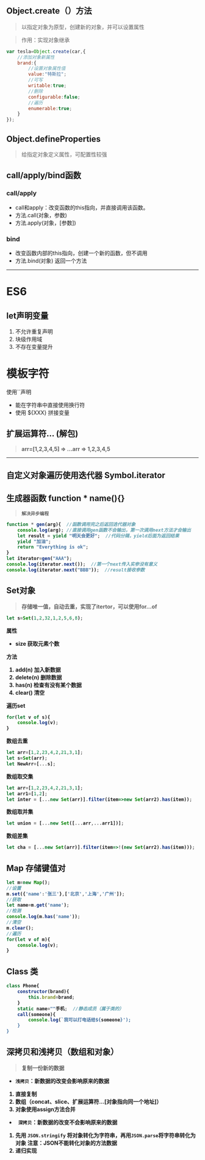 ## Object.create（）方法
>以指定对象为原型，创建新的对象，并可以设置属性

>作用：实现对象继承
```js
var tesla=Object.create(car,{
    //添加对象新属性
    brand:{
        //设置对象属性值
        value:"特斯拉";
        //可写
        writable:true;
        //删除
        configurable:false;
        //遍历
        enumerable:true;
    }
});
```

## Object.defineProperties
>给指定对象定义属性，可配置性较强

## call/apply/bind函数
### call/apply
* call和apply：改变函数的this指向，并直接调用该函数。  
* 方法.call(对象，参数)
* 方法.apply(对象，[参数])
### bind
* 改变函数内部的this指向，创建一个新的函数，但不调用
* 方法.bind(对象)   返回一个方法
---

# ES6
## let声明变量
1. 不允许重复声明
2. 块级作用域
3. 不存在变量提升

# 模板字符
使用``声明
* 能在字符串中直接使用换行符
* 使用 ${XXX} 拼接变量


## 扩展运算符... (解包)
> <b>arr=[1,2,3,4,5] => ...arr => 1,2,3,4,5

---
## 自定义对象遍历使用迭代器 Symbol.iterator

## 生成器函数 function * name(){}  
> **`解决异步编程`**
```js
function * gen(arg){  //函数调用完之后返回迭代器对象
    console.log(arg); //直接调用gen函数不会输出，第一次调用next方法才会输出
    let result = yield "明天会更好";  //代码分隔，yield后面为返回结果
    yield "加油";
    return "Everything is ok";
}
let iterator=gen("AAA"); 
console.log(iterator.next());  //第一个next传入实参没有意义
console.log(iterator.next("BBB"));  //result接收参数
```


## Set对象 
> 存储唯一值，自动去重，实现了itertor，可以使用for...of
```js
let s=Set(1,2,32,1,2,5,6,8);
```
属性
* size 获取元素个数
  
方法
1. add(n)  加入新数据
2. delete(n) 删除数据
3. has(n)  检查有没有某个数据
4. clear()  清空

遍历set
```js
for(let v of s){
    console.log(v);
}
```
数组去重
```js
let arr=[1,2,23,4,2,21,3,1];
let s=Set(arr);
let NewArr=[...s];
```
数组取交集
```js
let arr=[1,2,23,4,2,21,3,1];
let arr1=[1,2];
let inter = [...new Set(arr)].filter(item=>new Set(arr2).has(item));
```
数组取并集
```js
let union = [...new Set([...arr,...arr1])];
```
数组差集
```js
let cha = [...new Set(arr)].filter(item=>!(new Set(arr2).has(item)));
```


## Map 存储键值对
```js
let m=new Map();
//设置
m.set({'name':'张三'},['北京','上海','广州']);
//获取
let name=m.get('name');
//检测
console.log(m.has('name'));
//清空
m.clear();
//遍历
for(let v of m){
    console.log(v);
}
```

## Class 类
```js
class Phone{
    constructor(brand){
        this.brand=brand;
    }
    static name=""手机;  //静态成员（属于类的）
    call(someone){
        console.log(`我可以打电话给${someone}');
    }
}
```

## 深拷贝和浅拷贝（数组和对象）
> 复制一份新的数据
* `浅拷贝`：新数据的改变会影响原来的数据
1. 直接复制
2. 数组（concat、slice、扩展运算符...[对象指向同一个地址]）
3. 对象使用assign方法合并
   
* ` 深拷贝`：新数据的改变不会影响原来的数据
1. 先用 `JSON.stringify` 将对象转化为字符串，再用`JSON.parse`将字符串转化为对象
**注意：JSON不能转化对象的方法数据**
2. 递归实现

